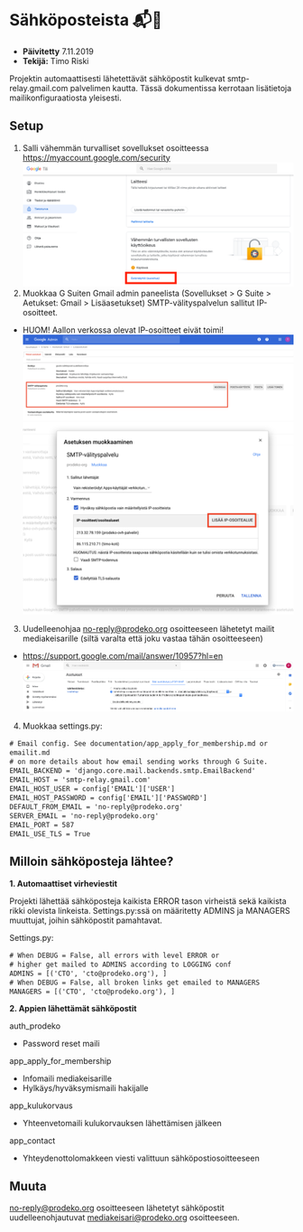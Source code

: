 # Sähköposteista :mailbox_with_mail::email:

- **Päivitetty** 7.11.2019
- **Tekijä:** Timo Riski

Projektin automaattisesti lähetettävät sähköpostit kulkevat smtp-relay.gmail.com palvelimen kautta. Tässä dokumentissa kerrotaan lisätietoja mailikonfiguraatiosta yleisesti.

## Setup

1. Salli vähemmän turvalliset sovellukset osoitteessa https://myaccount.google.com/security
   ![Vähemmän turvalliset sovellukset kuva 1](images/emails/emails-less-secure-apps.png)
2. Muokkaa G Suiten Gmail admin paneelista (Sovellukset > G Suite > Aetukset: Gmail > Lisäasetukset) SMTP-välityspalvelun sallitut IP-osoitteet.

- HUOM! Aallon verkossa olevat IP-osoitteet eivät toimi!
  ![G Suiten asetukset kuva 1](images/emails/emails-g-suite-config-1.png)
  ![G Suiten asetukset kuva 2](images/emails/emails-g-suite-config-2.png)

3. Uudelleenohjaa no-reply@prodeko.org osoitteeseen lähetetyt mailit mediakeisarille (siltä varalta että joku vastaa tähän osoitteeseen)

- https://support.google.com/mail/answer/10957?hl=en
  ![Uudelleenohjaa sähköposti](images/emails/forward-mail.png)

4. Muokkaa settings.py:

```
# Email config. See documentation/app_apply_for_membership.md or emailit.md
# on more details about how email sending works through G Suite.
EMAIL_BACKEND = 'django.core.mail.backends.smtp.EmailBackend'
EMAIL_HOST = 'smtp-relay.gmail.com'
EMAIL_HOST_USER = config['EMAIL']['USER']
EMAIL_HOST_PASSWORD = config['EMAIL']['PASSWORD']
DEFAULT_FROM_EMAIL = 'no-reply@prodeko.org'
SERVER_EMAIL = 'no-reply@prodeko.org'
EMAIL_PORT = 587
EMAIL_USE_TLS = True
```

## Milloin sähköposteja lähtee?

**1. Automaattiset virheviestit**

Projekti lähettää sähköposteja kaikista ERROR tason virheistä sekä kaikista rikki olevista linkeista. Settings.py:ssä on määritetty ADMINS ja MANAGERS muuttujat, joihin sähköpostit pamahtavat.

Settings.py:

```
# When DEBUG = False, all errors with level ERROR or
# higher get mailed to ADMINS according to LOGGING conf
ADMINS = [('CTO', 'cto@prodeko.org'), ]
# When DEBUG = False, all broken links get emailed to MANAGERS
MANAGERS = [('CTO', 'cto@prodeko.org'), ]
```

**2. Appien lähettämät sähköpostit**

auth_prodeko

- Password reset maili

app_apply_for_membership

- Infomaili mediakeisarille
- Hylkäys/hyväksymismaili hakijalle

app_kulukorvaus

- Yhteenvetomaili kulukorvauksen lähettämisen jälkeen

app_contact

- Yhteydenottolomakkeen viesti valittuun sähköpostiosoitteeseen

## Muuta

no-reply@prodeko.org osoitteeseen lähetetyt sähköpostit uudelleenohjautuvat mediakeisari@prodeko.org osoitteeseen.
